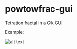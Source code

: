 # powtowfrac-gui
Tetration fractal in a Gtk GUI

Example:

![alt text](https://github.com/chichi148/powtowfrac-gui/blob/main/explorer.png "Screenshot of explorer GUI")

